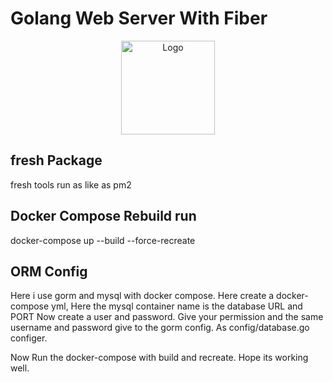 # Golang Web Server With Fiber

<center>
<img align="center" width="150" height="150" alt="Logo" src="https://go.dev/images/gophers/motorcycle.svg">
</center>

## fresh Package

fresh tools run as like as pm2 

## Docker Compose Rebuild run

docker-compose up --build --force-recreate

## ORM Config

Here i use gorm and mysql with docker compose. Here create a docker-compose yml, Here the mysql container name is the database URL and PORT
Now create a user and password. Give your permission and the same username and password give to the gorm config. As config/database.go configer.

Now Run the docker-compose with build and recreate. Hope its working well.